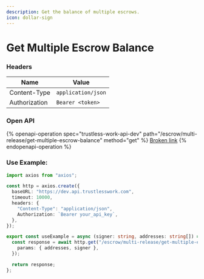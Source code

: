 ```yaml
---
description: Get the balance of multiple escrows.
icon: dollar-sign
---
```


# Get Multiple Escrow Balance

### **Headers**

| Name          | Value              |
| ------------- | ------------------ |
| Content-Type  | `application/json` |
| Authorization | `Bearer <token>`   |

### **Open API**

{% openapi-operation spec="trustless-work-api-dev" path="/escrow/multi-release/get-multiple-escrow-balance" method="get" %}
[Broken link](broken-reference)
{% endopenapi-operation %}

### Use Example:

```typescript
import axios from "axios";

const http = axios.create({
  baseURL: "https://dev.api.trustlesswork.com",
  timeout: 10000,
  headers: {
    "Content-Type": "application/json",
    Authorization: `Bearer your_api_key`,
  },
});

export const useExample = async (signer: string, addresses: string[]) => {
  const response = await http.get("/escrow/multi-release/get-multiple-escrow-balance", {
    params: { addresses, signer },
  });

  return response;
};

```
